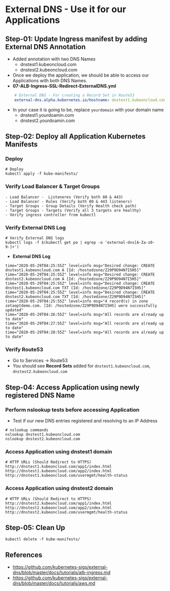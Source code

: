 # External DNS - Use it for our Applications

## Step-01: Update Ingress manifest by adding External DNS Annotation
- Added annotation with two DNS Names
  - dnstest1.kubeoncloud.com
  - dnstest2.kubeoncloud.com
- Once we deploy the application, we should be able to access our Applications with both DNS Names.   
- **07-ALB-Ingress-SSL-Redirect-ExternalDNS.yml**
```yml
    # External DNS - For creating a Record Set in Route53
    external-dns.alpha.kubernetes.io/hostname: dnstest1.kubeoncloud.com, dnstest2.kubeoncloud.com    
```
- In your case it is going to be, replace `yourdomain` with your domain name
  - dnstest1.yourdoamin.com
  - dnstest2.yourdoamin.com

## Step-02: Deploy all Application Kubernetes Manifests
### Deploy
```
# Deploy
kubectl apply -f kube-manifests/
```
### Verify Load Balancer & Target Groups
    - Load Balancer -  Listeneres (Verify both 80 & 443) 
    - Load Balancer - Rules (Verify both 80 & 443 listeners) 
    - Target Groups - Group Details (Verify Health check path)
    - Target Groups - Targets (Verify all 3 targets are healthy)
    - Verify ingress controller from kubectl

### Verify External DNS Log
```
# Verify External DNS logs
kubectl logs -f $(kubectl get po | egrep -o 'external-dns[A-Za-z0-9-]+')
```
- **External DNS Log**
```log
time="2020-05-29T04:25:55Z" level=info msg="Desired change: CREATE dnstest1.kubeoncloud.com A [Id: /hostedzone/Z29P9D94N7I5H5]"
time="2020-05-29T04:25:55Z" level=info msg="Desired change: CREATE dnstest2.kubeoncloud.com A [Id: /hostedzone/Z29P9D94N7I5H5]"
time="2020-05-29T04:25:55Z" level=info msg="Desired change: CREATE dnstest1.kubeoncloud.com TXT [Id: /hostedzone/Z29P9D94N7I5H5]"
time="2020-05-29T04:25:55Z" level=info msg="Desired change: CREATE dnstest2.kubeoncloud.com TXT [Id: /hostedzone/Z29P9D94N7I5H5]"
time="2020-05-29T04:25:55Z" level=info msg="4 record(s) in zone zetaoptdemo.com. [Id: /hostedzone/Z29P9D94N7I5H5] were successfully updated"
time="2020-05-29T04:26:55Z" level=info msg="All records are already up to date"
time="2020-05-29T04:27:55Z" level=info msg="All records are already up to date"
time="2020-05-29T04:28:55Z" level=info msg="All records are already up to date"
```
### Verify Route53
- Go to Services -> Route53
- You should see **Record Sets** added for `dnstest1.kubeoncloud.com`, `dnstest2.kubeoncloud.com`

## Step-04: Access Application using newly registered DNS Name
### Perform nslookup tests before accessing Application
- Test if our new DNS entries registered and resolving to an IP Address
```
# nslookup commands
nslookup dnstest1.kubeoncloud.com
nslookup dnstest2.kubeoncloud.com
```
### Access Application using dnstest1 domain
```
# HTTP URLs (Should Redirect to HTTPS)
http://dnstest1.kubeoncloud.com/app1/index.html
http://dnstest1.kubeoncloud.com/app2/index.html
http://dnstest1.kubeoncloud.com/usermgmt/health-status
```

### Access Application using dnstest2 domain
```
# HTTP URLs (Should Redirect to HTTPS)
http://dnstest2.kubeoncloud.com/app1/index.html
http://dnstest2.kubeoncloud.com/app2/index.html
http://dnstest2.kubeoncloud.com/usermgmt/health-status
```


## Step-05: Clean Up
```
kubectl delete -f kube-manifests/
```


## References
- https://github.com/kubernetes-sigs/external-dns/blob/master/docs/tutorials/alb-ingress.md
- https://github.com/kubernetes-sigs/external-dns/blob/master/docs/tutorials/aws.md


